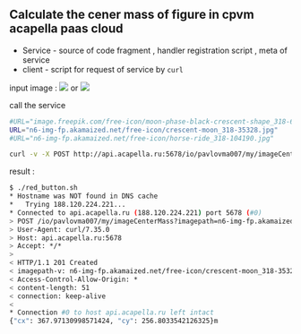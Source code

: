 ## Calculate the cener  mass of figure in cpvm acapella paas cloud 

* Service - source of code fragment , handler registration script , meta of service 
* client - script for request of service by ```curl```


input image : ![](https://n6-img-fp.akamaized.net/free-icon/crescent-moon_318-35328.jpg)
or 
![](https://n6-img-fp.akamaized.net/free-icon/horse-ride_318-104190.jpg)

call the service 

```bash 
#URL="image.freepik.com/free-icon/moon-phase-black-crescent-shape_318-69954.png"
URL="n6-img-fp.akamaized.net/free-icon/crescent-moon_318-35328.jpg"
#URL="n6-img-fp.akamaized.net/free-icon/horse-ride_318-104190.jpg"

curl -v -X POST http://api.acapella.ru:5678/io/pavlovma007/my/imageCenterMass?imagepath=$URL
```


result : 
```bash 
$ ./red_button.sh 
* Hostname was NOT found in DNS cache
*   Trying 188.120.224.221...
* Connected to api.acapella.ru (188.120.224.221) port 5678 (#0)
> POST /io/pavlovma007/my/imageCenterMass?imagepath=n6-img-fp.akamaized.net/free-icon/crescent-moon_318-35328.jpg HTTP/1.1
> User-Agent: curl/7.35.0
> Host: api.acapella.ru:5678
> Accept: */*
> 
< HTTP/1.1 201 Created
< imagepath-v: n6-img-fp.akamaized.net/free-icon/crescent-moon_318-35328.jpg
< Access-Control-Allow-Origin: *
< content-length: 51
< connection: keep-alive
< 
* Connection #0 to host api.acapella.ru left intact
{"cx": 367.97130998571424, "cy": 256.8033542126325}m
```


